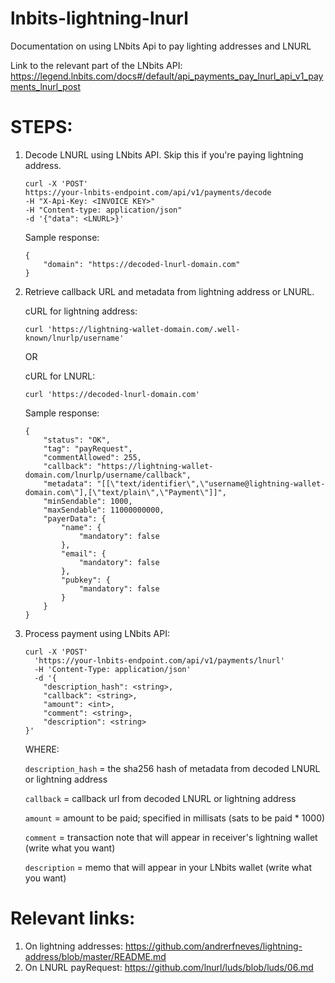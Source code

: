 # lnbits-lightning-lnurl
Documentation on using LNbits Api to pay lighting addresses and LNURL

Link to the relevant part of the LNbits API: 
https://legend.lnbits.com/docs#/default/api_payments_pay_lnurl_api_v1_payments_lnurl_post



# STEPS:

1. Decode LNURL using LNbits API. Skip this if you're paying lightning address.


    ```
    curl -X 'POST'
    https://your-lnbits-endpoint.com/api/v1/payments/decode
    -H "X-Api-Key: <INVOICE KEY>"
    -H "Content-type: application/json"
    -d '{"data": <LNURL>}'
    ```
    
    
    Sample response:
    
    ```
    {
        "domain": "https://decoded-lnurl-domain.com"
    }
    ```


2. Retrieve callback URL and metadata from lightning address or LNURL.


    cURL for lightning address:
    
    
    
    ``` curl 'https://lightning-wallet-domain.com/.well-known/lnurlp/username' ```
    
    
    OR
    
    
    cURL for LNURL:
    
    
    ``` curl 'https://decoded-lnurl-domain.com' ```
    
    
    Sample response:
    
    ```
    {
        "status": "OK",
        "tag": "payRequest",
        "commentAllowed": 255,
        "callback": "https://lightning-wallet-domain.com/lnurlp/username/callback",
        "metadata": "[[\"text/identifier\",\"username@lightning-wallet-domain.com\"],[\"text/plain\",\"Payment\"]]",
        "minSendable": 1000,
        "maxSendable": 11000000000,
        "payerData": {
            "name": {
                "mandatory": false
            },
            "email": {
                "mandatory": false
            },
            "pubkey": {
                "mandatory": false
            }
        }
    }
    ```



3. Process payment using LNbits API:


    ```
    curl -X 'POST' 
      'https://your-lnbits-endpoint.com/api/v1/payments/lnurl' 
      -H 'Content-Type: application/json' 
      -d '{
        "description_hash": <string>,
        "callback": <string>,
        "amount": <int>,
        "comment": <string>,
        "description": <string>
    }'
    ```
    
    
    WHERE:
    
    `description_hash` = the sha256 hash of metadata from decoded LNURL or lightning address  
    
    `callback` = callback url from decoded LNURL or lightning address  
    
    `amount` = amount to be paid; specified in millisats (sats to be paid * 1000)  
    
    `comment` = transaction note that will appear in receiver's lightning wallet (write what you want)  
    
    `description` = memo that will appear in your LNbits wallet (write what you want)  




# Relevant links:

1. On lightning addresses: https://github.com/andrerfneves/lightning-address/blob/master/README.md
2. On LNURL payRequest: https://github.com/lnurl/luds/blob/luds/06.md
